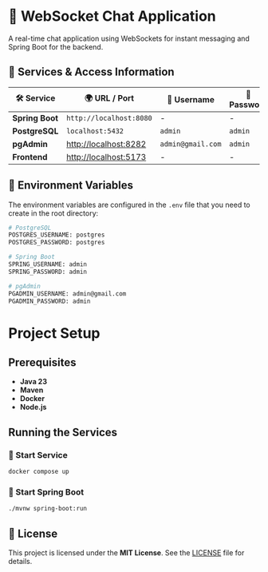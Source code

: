 # 🚀 WebSocket Chat Application

A real-time chat application using WebSockets for instant messaging and Spring Boot for the backend.

## 🔗 Services & Access Information

| 🛠 Service        | 🌍 URL / Port                                  | 👤 Username       | 🔑 Password  |
|-------------------|------------------------------------------------|-------------------|--------------|
| **Spring Boot**   | `http://localhost:8080`                        | -                 | -            |
| **PostgreSQL**    | `localhost:5432`                               | `admin`           | `admin`      |
| **pgAdmin**       | [http://localhost:8282](http://localhost:8282) | `admin@gmail.com` | `admin`      |
| **Frontend**      | [http://localhost:5173](http://localhost:5173) | -                 | -            |

## 📝 Environment Variables

The environment variables are configured in the `.env` file that you need to create in the root directory:

```sh
# PostgreSQL
POSTGRES_USERNAME: postgres
POSTGRES_PASSWORD: postgres

# Spring Boot
SPRING_USERNAME: admin
SPRING_PASSWORD: admin

# pgAdmin
PGADMIN_USERNAME: admin@gmail.com
PGADMIN_PASSWORD: admin
```

# Project Setup

## Prerequisites

- **Java 23**
- **Maven**
- **Docker**
- **Node.js**

## Running the Services

### 🚢 Start Service

```sh
docker compose up
```

### 🚀 Start Spring Boot

```sh
./mvnw spring-boot:run
```

## 📜 License

This project is licensed under the **MIT License**. See the [LICENSE](LICENSE) file for details.
